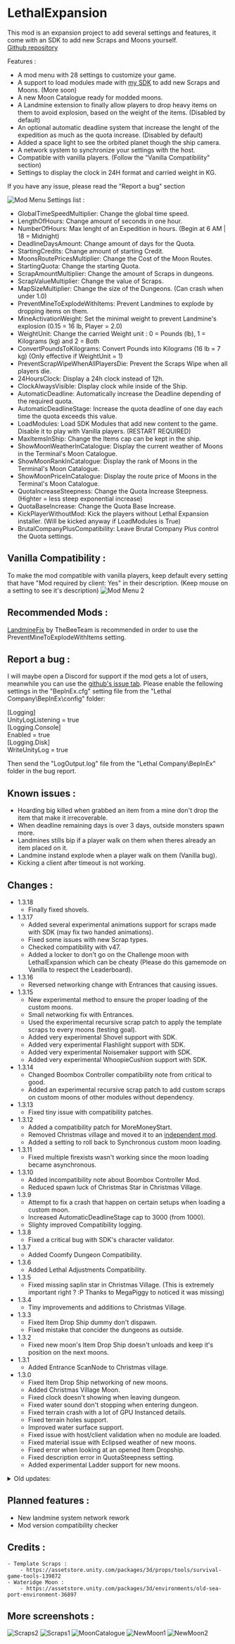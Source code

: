 # LethalExpansion

 This mod is an expansion project to add several settings and features, it come with an SDK to add new Scraps and Moons yourself.  
 [Github repository](https://github.com/HolographicWings/LethalExpansion)

 Features :
 - A mod menu with 28 settings to customize your game.
 - A support to load modules made with [my SDK](https://thunderstore.io/c/lethal-company/p/HolographicWings/LethalSDK/) to add new Scraps and Moons. (More soon)
 - A new Moon Catalogue ready for modded moons.
 - A Landmine extension to finally allow players to drop heavy items on them to avoid explosion, based on the weight of the items. (Disabled by default)
 - An optional automatic deadline system that increase the lenght of the expedition as much as the quota increase. (Disabled by default)
 - Added a space light to see the orbited planet though the ship camera.
 - A network system to synchronize your settings with the host.
 - Compatible with vanilla players. (Follow the "Vanilla Compatibility" section)
 - Settings to display the clock in 24H format and carried weight in KG.

If you have any issue, please read the "Report a bug" section

![Mod Menu](https://raw.githubusercontent.com/HolographicWings/LethalExpansion/main/Screenshots/ModSettings.png "Mod Menu")
Settings list :
- GlobalTimeSpeedMultiplier: Change the global time speed.
- LengthOfHours: Change amount of seconds in one hour.
- NumberOfHours: Max lenght of an Expedition in hours. (Begin at 6 AM | 18 = Midnight)
- DeadlineDaysAmount: Change amount of days for the Quota.
- StartingCredits: Change amount of starting Credit.
- MoonsRoutePricesMultiplier: Change the Cost of the Moon Routes.
- StartingQuota: Change the starting Quota.
- ScrapAmountMultiplier: Change the amount of Scraps in dungeons.
- ScrapValueMultiplier: Change the value of Scraps.
- MapSizeMultiplier: Change the size of the Dungeons. (Can crash when under 1.0)
- PreventMineToExplodeWithItems: Prevent Landmines to explode by dropping items on them.
- MineActivationWeight: Set the minimal weight to prevent Landmine's explosion (0.15 = 16 lb, Player = 2.0)
- WeightUnit: Change the carried Weight unit : 0 = Pounds (lb), 1 = Kilograms (kg) and 2 = Both
- ConvertPoundsToKilograms: Convert Pounds into Kilograms (16 lb = 7 kg) (Only effective if WeightUnit = 1)
- PreventScrapWipeWhenAllPlayersDie: Prevent the Scraps Wipe when all players die.
- 24HoursClock: Display a 24h clock instead of 12h.
- ClockAlwaysVisible: Display clock while inside of the Ship.
- AutomaticDeadline: Automatically increase the Deadline depending of the required quota.
- AutomaticDeadlineStage: Increase the quota deadline of one day each time the quota exceeds this value.
- LoadModules: Load SDK Modules that add new content to the game. Disable it to play with Vanilla players. (RESTART REQUIRED)
- MaxItemsInShip: Change the Items cap can be kept in the ship.
- ShowMoonWeatherInCatalogue: Display the current weather of Moons in the Terminal's Moon Catalogue.
- ShowMoonRankInCatalogue: Display the rank of Moons in the Terminal's Moon Catalogue.
- ShowMoonPriceInCatalogue: Display the route price of Moons in the Terminal's Moon Catalogue.
- QuotaIncreaseSteepness: Change the Quota Increase Steepness. (Highter = less steep exponential increase)
- QuotaBaseIncrease: Change the Quota Base Increase.
- KickPlayerWithoutMod: Kick the players without Lethal Expansion installer. (Will be kicked anyway if LoadModules is True)
- BrutalCompanyPlusCompatibility: Leave Brutal Company Plus control the Quota settings.

## Vanilla Compatibility :
To make the mod compatible with vanilla players, keep default every setting that have "Mod required by client: Yes" in their description. (Keep mouse on a setting to see it's description)
![Mod Menu 2](https://raw.githubusercontent.com/HolographicWings/LethalExpansion/main/Screenshots/ModSettings2.png "Mod Menu 2")

## Recommended Mods :
[LandmineFix](https://thunderstore.io/c/lethal-company/p/TheBeeTeam/LandmineFix/) by TheBeeTeam is recommended in order to use the PreventMineToExplodeWithItems setting.

## Report a bug :
I will maybe open a Discord for support if the mod gets a lot of users, meanwhile you can use the [github's issue tab](https://github.com/HolographicWings/LethalExpansion/issues).
Please enable the fellowing settings in the "BepInEx.cfg" setting file from the "Lethal Company\BepInEx\config\" folder:  
  
[Logging]  
UnityLogListening = true  
[Logging.Console]  
Enabled = true  
[Logging.Disk]  
WriteUnityLog = true  
  
Then send the "LogOutput.log" file from the "Lethal Company\BepInEx\" folder in the bug report.  

## Known issues :
- Hoarding big killed when grabbed an item from a mine don't drop the item that make it irrecoverable.
- When deadline remaining days is over 3 days, outside monsters spawn more.
- Landmines stills bip if a player walk on them when theres already an item placed on it.
- Landmine instand explode when a player walk on them (Vanilla bug).
- Kicking a client after timeout is not working.

## Changes :
- 1.3.18
	- Finally fixed shovels.
- 1.3.17
	- Added several experimental animations support for scraps made with SDK (may fix two handed animations).
	- Fixed some issues with new Scrap types.
	- Checked compatibility with v47.
	- Added a locker to don't go on the Challenge moon with LethalExpansion which can be cheaty (Please do this gamemode on Vanilla to respect the Leaderboard).
- 1.3.16
	- Reversed networking change with Entrances that causing issues.
- 1.3.15
	- New experimental method to ensure the proper loading of the custom moons.
	- Small networking fix with Entrances.
	- Used the experimental recursive scrap patch to apply the template scraps to every moons (testing goal).
	- Added very experimental Shovel support with SDK.
	- Added very experimental Flashlight support with SDK.
	- Added very experimental Noisemaker support with SDK.
	- Added very experimental WhoopieCushion support with SDK.
- 1.3.14
	- Changed Boombox Controller compatibility note from critical to good.
	- Added an experimental recursive scrap patch to add custom scraps on custom moons of other modules without dependency.
- 1.3.13
	- Fixed tiny issue with compatibility patches.
- 1.3.12
	- Added a compatibility patch for MoreMoneyStart.
	- Removed Christmas village and moved it to an [independent mod](https://thunderstore.io/c/lethal-company/p/HolographicWings/ChristmasVillage_Legacy).
	- Added a setting to roll back to Synchronous custom moon loading.
- 1.3.11
	- Fixed multiple firexists wasn't working since the moon loading became asynchronous.
- 1.3.10
	- Added incompatibility note about Boombox Controller Mod.
	- Reduced spawn luck of Christmas Star in Christmas Village.
- 1.3.9
	- Attempt to fix a crash that happen on certain setups when loading a custom moon.
	- Increased AutomaticDeadlineStage cap to 3000 (from 1000).
	- Slighty improved Compatibility logging.
- 1.3.8
	- Fixed a critical bug with SDK's character validator.
- 1.3.7
	- Added Coomfy Dungeon Compatibility.
- 1.3.6
	- Added Lethal Adjustments Compatibility.
- 1.3.5
	- Fixed missing saplin star in Christmas Village. (This is extremely important right ? :P Thanks to MegaPiggy to noticed it was missing)
- 1.3.4
	- Tiny improvements and additions to Christmas Village.
- 1.3.3
	- Fixed Item Drop Ship dummy don't dispawn.
	- Fixed mistake that concider the dungeons as outside.
- 1.3.2
	- Fixed new moon's Item Drop Ship doesn't unloads and keep it's position on the next moons.
- 1.3.1
	- Added Entrance ScanNode to Christmas village.
- 1.3.0
	- Fixed Item Drop Ship networking of new moons.
	- Added Christmas Village Moon.
	- Fixed clock doesn't showing when leaving dungeon.
	- Fixed water sound don't stopping when entering dungeon.
	- Fixed terrain crash with a lot of GPU Instanced details.
	- Fixed terrain holes support.
	- Improved water surface support.
	- Fixed issue with host/client validation when no module are loaded.
	- Fixed material issue with Eclipsed weather of new moons.
	- Fixed error when looking at an opened Item Dropship.
	- Fixed description error in QuotaSteepness setting.
	- Added experimental Ladder support for new moons.
<details>
  <summary>Old updates:</summary>
	- 1.2.16
		- Compatibility patch for MoonOfTheDay mod.
	- 1.2.15
		- Removed a debuging test i forgot that made the seed always same. (thanks to @MaxWasUnavailable to noticed it)
	- 1.2.14
		- Attempt to fix generation desync once and for all! (Thanks to Olskor to helped me with this issue)
	- 1.2.13
		- Attempt to fix issue preventing to join someone already orbitting a modded moon.
		- Temporarily disabled the Version checker popup that was appearing sometimes outside of the Main Menu.
	- 1.2.12
		- Attempt to fix Weather desync.
	- 1.2.11
		- Fixed inside monsters spawning outside in custom moons.
	- 1.2.10
		- Fixed broken quota settings from 1.2.7.
	- 1.2.9
		- Reworked the assetbundles loading (again).
		- Fixed audio file registered with another name don't register properly.
	- 1.2.8
		- Ajusted default spawn weight for new scraps.
		- Ajusted version checker.
	- 1.2.7
		- Overall micro optimizations of assets made with SDK.
		- Wateridge optimization first pass.
		- Added Brutal Company Plus Compatibility.
		- Several improvement in scrap and moon loaders.
		- Security against template module overwrite.
		- Added a timeout before kick clients who don't answer to network sync packets (Not working).
		- Improved Configurable Popups focus.
		- Fixed external scan nodes.
		- Fixed custom audio files importation issues.
	- 1.2.6
		- More retrocompatibility with outdated modules.
		- Fixing some exceptions when missing ScanNode on new scraps.
	- 1.2.5
		- Better sound loader for new scraps and SDK asset banks.
	- 1.2.4
		- Added two settings to configure the quota increment.
		- Finished the Workaround for moons made with old versions of the SDK.
	- 1.2.3
		- Added a Workaround to keep minimal compatibility with moons made with old versions of the SDK and avoid crashing.
	- 1.2.2
		- Forgot to change the version number, occuring to always tell the mod is outdated.
		- Added a second fire exit to Wateridge to test the Fire Exit Amount implementation of the SDK
	- 1.2.1
		- Removed a debug message.
		- Nerfed Wateridge (less scraps, enemies spawn sooner).
	- 1.2.0
		- Network sync Rework (should fix the map generation desync).
		- Added a workaround when playing with HDLethalCompany and using new moons with a missing Volume Profile.
		- Added support for more Fire Exits in maps done with SDK.
		- Added Item Drop Ship support for moons done with SDK.
		- Fixed an issue that could break the new moons loading when missing modules.
		- Increased the mods setting menu size to be able to read the last settings' description.
		- Added settings to show or hide the Moons Current Weather, Dangeer Rank and Route Price.
		- Removed the Labyrinth added the Company Building, it was a test.
		- Added mod version to the Main Menu (compatible with MoreCompany).
		- Added a Configurable Popup hud for Contextual Notifications. :
		- Added a Version Checker.
		- Fixed Moon Route prices getting wrong after returned to Main Menu then joined a new Lobby.
	- 1.1.9 :
		- Fixed terrain shader making the game crash when loading a moon with a terrain.
	- 1.1.8 :
		- Fixed urgent bug with the new Modules loader.
	- 1.1.7 :
		- Reworked the Modules loader to make it compatible with LC_API and R2Modman.
		- New file extension for Modules.
	- 1.1.6 :
		- Renamed the Old Sea Port moon into Wateridge
		- Added Orbit prefab and description for Wateridge
		- Edited Wateridge scraps and monsters.
		- Fixed network desync with global time speed.
		- Added auto scroll in ship main monitor to see read text.
		- Fixed an issue that prevent the new moons to load after returned from lobby to main menu.
	- 1.1.5 :
		- Support for 1.1.5 version of SDK.
		- Minor fixes.
	- 1.1.4 :
		- Game Version 45 Ready.
		- Added some error catches for SDK.
	- 1.1.3 :
		- Fixed bundle loading issue.
	- 1.1.2 :
		- Fixed new landmine system wasn't working.
		- Fixed orbited moons stopping to show after leaving the Company Building.
	- 1.1.1 :
		- Fixed critical issue that prevent the mod to load.
	- 1.1.0 :
		- Support for 1.1.0 version of SDK (Full custom moons support)
		- Removed useless assets and compressed the main skybox
	- 1.0.1 : Removed useless patches
</details>

## Planned features :
- New landmine system network rework
- Mod version compatibility checker

## Credits :
	- Template Scraps :
		- https://assetstore.unity.com/packages/3d/props/tools/survival-game-tools-139872
	- Wateridge Moon :
		- https://assetstore.unity.com/packages/3d/environments/old-sea-port-environment-36897

## More screenshots :
![Scraps2](https://raw.githubusercontent.com/HolographicWings/LethalExpansion/main/Screenshots/Scraps2.png "Scraps2")
![Scraps1](https://raw.githubusercontent.com/HolographicWings/LethalExpansion/main/Screenshots/Scraps1.png "Scraps1")
![MoonCatalogue](https://raw.githubusercontent.com/HolographicWings/LethalExpansion/main/Screenshots/MoonCatalogue.png "MoonCatalogue")
![NewMoon1](https://raw.githubusercontent.com/HolographicWings/LethalExpansion/main/Screenshots/NewMoon1.png "NewMoon1")
![NewMoon2](https://raw.githubusercontent.com/HolographicWings/LethalExpansion/main/Screenshots/NewMoon2.png "NewMoon2")
